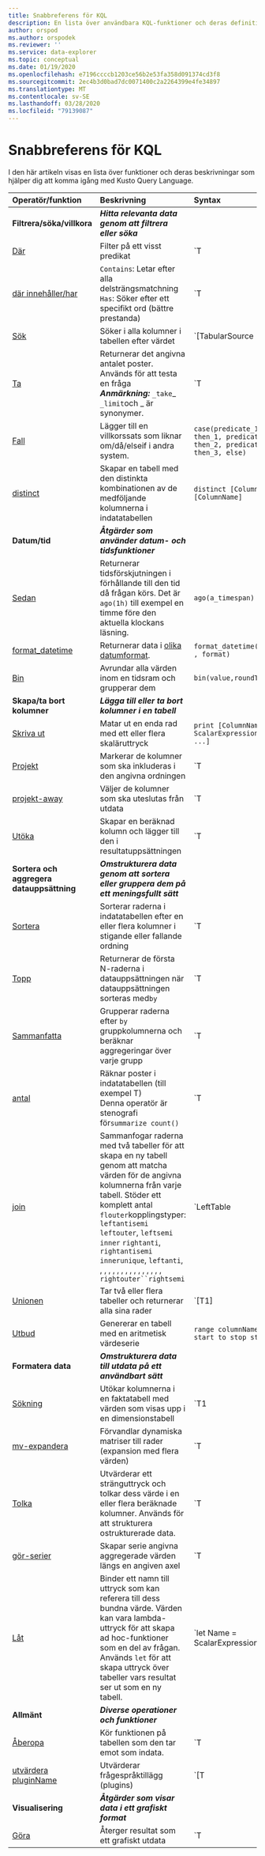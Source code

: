 ```yaml
---
title: Snabbreferens för KQL
description: En lista över användbara KQL-funktioner och deras definitioner med syntaxexempel.
author: orspod
ms.author: orspodek
ms.reviewer: ''
ms.service: data-explorer
ms.topic: conceptual
ms.date: 01/19/2020
ms.openlocfilehash: e7196ccccb1203ce56b2e53fa358d091374cd3f8
ms.sourcegitcommit: 2ec4b3d0bad7dc0071400c2a2264399e4fe34897
ms.translationtype: MT
ms.contentlocale: sv-SE
ms.lasthandoff: 03/28/2020
ms.locfileid: "79139087"
---
```

# <a name="kql-quick-reference"></a>Snabbreferens för KQL

I den här artikeln visas en lista över funktioner och deras beskrivningar som hjälper dig att komma igång med Kusto Query Language.

| Operatör/funktion                               | Beskrivning                           | Syntax                                           |
| :---------------------------------------------- | :------------------------------------ |:-------------------------------------------------|
|**Filtrera/söka/villkora**                      |**_Hitta relevanta data genom att filtrera eller söka_** |                      |
| [Där](/azure/kusto/query/whereoperator)                      | Filter på ett visst predikat           | `T | where Predicate`                         |
| [där innehåller/har](/azure/kusto/query/whereoperator)        | `Contains`: Letar efter alla delsträngsmatchning <br> `Has`: Söker efter ett specifikt ord (bättre prestanda)  | `T | where col1 contains/has "[search term]"`|
| [Sök](/azure/kusto/query/searchoperator)                    | Söker i alla kolumner i tabellen efter värdet | `[TabularSource |] search [kind=CaseSensitivity] [in (TableSources)] SearchPredicate` |
| [Ta](/azure/kusto/query/takeoperator)                        | Returnerar det angivna antalet poster. Används för att testa en fråga<br>**_Anmärkning:_** `_take`_ `_limit`och _ är synonymer. | `T | take NumberOfRows` |
| [Fall](/azure/kusto/query/casefunction)                        | Lägger till en villkorssats som liknar om/då/elseif i andra system. | `case(predicate_1, then_1, predicate_2, then_2, predicate_3, then_3, else)` |
| [distinct](/azure/kusto/query/distinctoperator)                | Skapar en tabell med den distinkta kombinationen av de medföljande kolumnerna i indatatabellen | `distinct [ColumnName], [ColumnName]` |
| **Datum/tid**                                   |**_Åtgärder som använder datum- och tidsfunktioner_**               |                          |
|[Sedan](/azure/kusto/query/agofunction)                           | Returnerar tidsförskjutningen i förhållande till den tid då frågan körs. Det är `ago(1h)` till exempel en timme före den aktuella klockans läsning. | `ago(a_timespan)` |
| [format_datetime](/azure/kusto/query/format-datetimefunction)  | Returnerar data i [olika datumformat](/azure/kusto/query/format-datetimefunction#supported-formats). | `format_datetime(datetime , format)` |
| [Bin](/azure/kusto/query/binfunction)                          | Avrundar alla värden inom en tidsram och grupperar dem | `bin(value,roundTo)` |
| **Skapa/ta bort kolumner**                   |**_Lägga till eller ta bort kolumner i en tabell_** |                                                    |
| [Skriva ut](/azure/kusto/query/printoperator)                      | Matar ut en enda rad med ett eller flera skaläruttryck | `print [ColumnName =] ScalarExpression [',' ...]` |
| [Projekt](/azure/kusto/query/projectoperator)                  | Markerar de kolumner som ska inkluderas i den angivna ordningen | `T | project ColumnName [= Expression] [, ...]` <br> Eller <br> `T | project [ColumnName | (ColumnName[,]) =] Expression [, ...]` |
| [projekt-away](/azure/kusto/query/projectawayoperator)         | Väljer de kolumner som ska uteslutas från utdata | `T | project-away ColumnNameOrPattern [, ...]` |
| [Utöka](/azure/kusto/query/extendoperator)                    | Skapar en beräknad kolumn och lägger till den i resultatuppsättningen | `T | extend [ColumnName | (ColumnName[, ...]) =] Expression [, ...]` |
| **Sortera och aggregera datauppsättning**                 |**_Omstrukturera data genom att sortera eller gruppera dem på ett meningsfullt sätt_**|                  |
| [Sortera](/azure/kusto/query/sortoperator)                        | Sorterar raderna i indatatabellen efter en eller flera kolumner i stigande eller fallande ordning | `T | sort by expression1 [asc|desc], expression2 [asc|desc], …` |
| [Topp](/azure/kusto/query/topoperator)                          | Returnerar de första N-raderna i datauppsättningen när datauppsättningen sorteras med`by` | `T | top numberOfRows by expression [asc|desc] [nulls first|last]` |
| [Sammanfatta](/azure/kusto/query/summarizeoperator)              | Grupperar raderna efter `by` gruppkolumnerna och beräknar aggregeringar över varje grupp | `T | summarize [[Column =] Aggregation [, ...]] [by [Column =] GroupExpression [, ...]]` |
| [antal](/azure/kusto/query/countoperator)                       | Räknar poster i indatatabellen (till exempel T)<br>Denna operatör är stenografi för`summarize count() `| `T | count` |
| [join](/azure/kusto/query/joinoperator)                        | Sammanfogar raderna med två tabeller för att skapa en ny tabell genom att matcha värden för de angivna kolumnerna från varje tabell. Stöder ett komplett antal `flouter`kopplingstyper: `leftantisemi` `leftouter`, `leftsemi` `inner` `rightanti`, `rightantisemi` `innerunique`, `leftanti`, , , , , , , , , , , , , , , , `rightouter``rightsemi` | `LeftTable | join [JoinParameters] ( RightTable ) on Attributes` |
| [Unionen](/azure/kusto/query/unionoperator)                      | Tar två eller flera tabeller och returnerar alla sina rader | `[T1] | union [T2], [T3], …` |
| [Utbud](/azure/kusto/query/rangeoperator)                      | Genererar en tabell med en aritmetisk värdeserie | `range columnName from start to stop step step` |
| **Formatera data**                                 | **_Omstrukturera data till utdata på ett användbart sätt_** | |
| [Sökning](/azure/kusto/query/lookupoperator)                    | Utökar kolumnerna i en faktatabell med värden som visas upp i en dimensionstabell | `T1 | lookup [kind = (leftouter|inner)] ( T2 ) on Attributes` |
| [mv-expandera](/azure/kusto/query/mvexpandoperator)               | Förvandlar dynamiska matriser till rader (expansion med flera värden) | `T | mv-expand Column` |
| [Tolka](/azure/kusto/query/parseoperator)                      | Utvärderar ett stränguttryck och tolkar dess värde i en eller flera beräknade kolumner. Används för att strukturera ostrukturerade data. | `T | parse [kind=regex  [flags=regex_flags] |simple|relaxed] Expression with * (StringConstant ColumnName [: ColumnType]) *...` |
| [gör-serier](/azure/kusto/query/make-seriesoperator)          | Skapar serie angivna aggregerade värden längs en angiven axel | `T | make-series [MakeSeriesParamters] [Column =] Aggregation [default = DefaultValue] [, ...] on AxisColumn from start to end step step [by [Column =] GroupExpression [, ...]]` |
| [Låt](/azure/kusto/query/letstatement)                         | Binder ett namn till uttryck som kan referera till dess bundna värde. Värden kan vara lambda-uttryck för att skapa ad hoc-funktioner som en del av frågan. Används `let` för att skapa uttryck över tabeller vars resultat ser ut som en ny tabell. | `let Name = ScalarExpression | TabularExpression | FunctionDefinitionExpression` |
| **Allmänt**                                     | **_Diverse operationer och funktioner_** | |
| [Åberopa](/azure/kusto/query/invokeoperator)                    | Kör funktionen på tabellen som den tar emot som indata. | `T | invoke function([param1, param2])` |
| [utvärdera pluginName](/azure/kusto/query/evaluateoperator)     | Utvärderar frågespråktillägg (plugins) | `[T |] evaluate [ evaluateParameters ] PluginName ( [PluginArg1 [, PluginArg2]... )` |
| **Visualisering**                               | **_Åtgärder som visar data i ett grafiskt format_** | |
| [Göra](/azure/kusto/query/renderoperator) | Återger resultat som ett grafiskt utdata | `T | render Visualization [with (PropertyName = PropertyValue [, ...] )]` |
